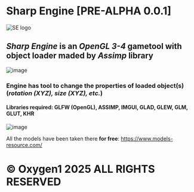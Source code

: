 # Sharp Engine [PRE-ALPHA 0.0.1]

![SE logo](https://github.com/user-attachments/assets/156035ea-57d8-42f8-9555-aef302f6f77b)

## ***Sharp Engine*** is an *OpenGL 3-4* gametool with object loader maded by *Assimp* library 

![image](https://github.com/user-attachments/assets/e9a7f600-a4a6-492e-8caf-46b68649d966)

### Engine has tool to change the properties of loaded object(s) (*rotation (XYZ), size (XYZ), etc.*)
#### Libraries required: GLFW (OpenGL), ASSIMP, IMGUI, GLAD, GLEW, GLM, GLUT, KHR

![image](https://github.com/user-attachments/assets/ed104acf-eca1-4a64-b5c6-77ccad72a207)

All the models have been taken there **for free**: https://www.models-resource.com/

# © Oxygen1 2025 ALL RIGHTS RESERVED
